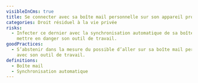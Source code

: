 ```yaml
---
visibleInCms: true
title: Se connecter avec sa boîte mail personnelle sur son appareil professionnel.
categories: Droit résiduel à la vie privée
risks:
  - Infecter ce dernier avec la synchronisation automatique de sa boîte mail et
    mettre en danger son outil de travail.
goodPractices:
  - S’abstenir dans la mesure du possible d’aller sur sa boîte mail personnelle
    avec son outil de travail.
definitions:
  - Boîte mail
  - Synchronisation automatique
---
```

